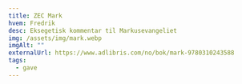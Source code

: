 ```yaml
---
title: ZEC Mark
hvem: Fredrik
desc: Eksegetisk kommentar til Markusevangeliet
img: /assets/img/mark.webp
imgAlt: ""
externalUrl: https://www.adlibris.com/no/bok/mark-9780310243588
tags:
  - gave
---
```

